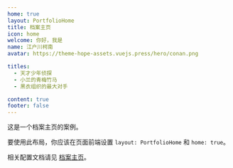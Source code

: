 ```yaml
---
home: true
layout: PortfolioHome
title: 档案主页
icon: home
welcome: 你好，我是
name: 江户川柯南
avatar: https://theme-hope-assets.vuejs.press/hero/conan.png

titles:
  - 天才少年侦探
  - 小兰的青梅竹马
  - 黑衣组织的最大对手

content: true
footer: false
---
```


这是一个档案主页的案例。

要使用此布局，你应该在页面前端设置 `layout: PortfolioHome` 和 `home: true`。

相关配置文档请见 [档案主页](https://theme-hope.vuejs.press/zh/guide/blog/home.html#档案类型主页)。
